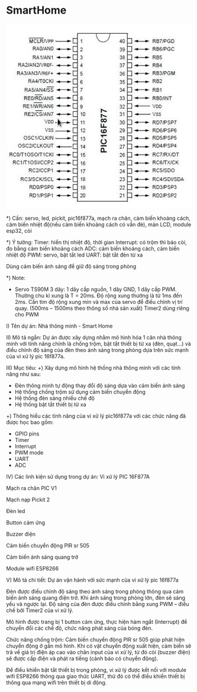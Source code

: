 # SmartHome

<p align="center">
   <img width="500" height="500" src="https://github.com/congminh1809/SmartHome/blob/main/Screenshot%202021-05-17%20144841.jpg">
</p>

*) Cần: servo, led, pickit, pic16f877a, mạch ra chân, cảm biến khoảng cách, cảm biến nhiệt độ(nếu cảm biến khoảng cách có vấn đè), màn LCD, module esp32, còi

*) Ý tưởng:
Timer: hiển thị nhiệt độ, thời gian
Interrupt: có trộm thì báo còi, đo bằng cảm biến khoảng cách
ADC: cảm biến khoảng cách, cảm biến nhiệt độ
PWM: servo, bật tắt led
UART: bật tắt đèn từ xa

Dùng cảm biến ánh sáng để giữ độ sáng trong phòng

*) Note:
+ Servo TS90M 3 dây: 1 dây cấp nguồn, 1 dây GND, 1 dây cấp PWM. Thường chu kì xung là T = 20ms. Độ rộng xung thường là từ 1ms đến 2ms.
Cần tìm độ rộng xung min và max của servo để điều chỉnh vị trí quay. (500ms – 1500ms theo thông số nhà sản xuất)
Timer2 dùng riêng cho PWM


I) Tên dự án: Nhà thông minh - Smart Home

II) Mô tả ngắn:
   Dự án được xây dựng nhằm mô hình hóa 1 căn nhà thông minh với tính năng chính là chống trộm, bật tắt thiết bị từ xa (đèn, quạt…) và điều chỉnh độ sáng của đèn theo ánh sáng trong phòng dựa trên sức mạnh của vi xử lý pic 16f877a.

III) Mục tiêu: 
+) Xây dựng mô hình hệ thống nhà thông minh với các tính năng như sau:
   - Đèn thông minh tự động thay đổi độ sáng dựa vào cảm biến ánh sáng
   - Hệ thống chống trộm sử dụng cảm biến chuyển động
   - Hệ thống đèn sáng nhiều chế độ
   - Hệ thống bật tắt thiết bị từ xa

+) Thông hiểu các tính năng của vi xử lý pic16f877a với các chức năng đã được học bao gồm:
   - GPIO pins
   - Timer
   - Interrupt
   - PWM mode
   - UART
   - ADC



IV) Các linh kiện sử dụng trong dự án:
   Vi xử lý PIC 16F877A

   Mạch ra chân PIC V1
 
   Mạch nạp Pickit 2

   Đèn led

   Button cảm ứng

   Buzzer điện

   Cảm biến chuyển động PIR sr 505

   Cảm biến ánh sáng quang trở

   Module wifi ESP8266



V) Mô tả chi tiết:
   Dự án vận hành với sức mạnh của vi xử lý pic 16f877a

   Đèn được điều chỉnh độ sáng theo ánh sáng trong phòng thông qua cảm biến ánh sáng quang điện trở. Khi ánh sáng trong phòng lớn, đèn sẽ sáng yếu và ngược lại. Độ sáng của đèn được điều chỉnh bằng xung PWM – điều chế bởi Timer2 của vi xử lý.

   Mô hình được trang bị 1 button cảm ứng, thực hiện hàm ngắt (Interrupt) để chuyển đổi các chế độ, chức năng phát sáng của bóng đèn.

   Chức năng chống trộm: Cảm biến chuyển động PIR sr 505 giúp phát hiện chuyển động ở gần mô hình. Khi có vật chuyển động xuất hiện, cảm biến sẽ trả về giá trị điện áp cao vào chân input của vi xử lý, từ đó còi (buzzer điện) sẽ được cấp điện và phát ra tiếng (cảnh báo có chuyển động).

   Để điều khiển bật tắt thiết bị trong phòng, vi xử lý được kết nối với module wifi ESP8266 thông qua giao thức UART, thừ đó có thể điều khiển thiết bị thông qua mạng wifi trên thiết bị di động.



